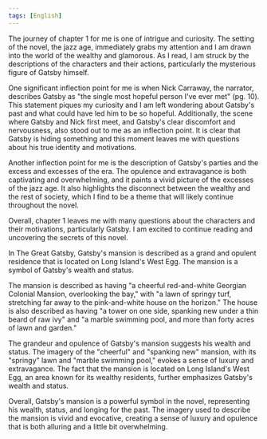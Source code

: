 ```yaml
---
tags: [English]
---
```

The journey of chapter 1 for me is one of intrigue and curiosity. The setting of the novel, the jazz age, immediately grabs my attention and I am drawn into the world of the wealthy and glamorous. As I read, I am struck by the descriptions of the characters and their actions, particularly the mysterious figure of Gatsby himself.

One significant inflection point for me is when Nick Carraway, the narrator, describes Gatsby as "the single most hopeful person I've ever met" (pg. 10). This statement piques my curiosity and I am left wondering about Gatsby's past and what could have led him to be so hopeful. Additionally, the scene where Gatsby and Nick first meet, and Gatsby's clear discomfort and nervousness, also stood out to me as an inflection point. It is clear that Gatsby is hiding something and this moment leaves me with questions about his true identity and motivations.

Another inflection point for me is the description of Gatsby's parties and the excess and excesses of the era. The opulence and extravagance is both captivating and overwhelming, and it paints a vivid picture of the excesses of the jazz age. It also highlights the disconnect between the wealthy and the rest of society, which I find to be a theme that will likely continue throughout the novel.

Overall, chapter 1 leaves me with many questions about the characters and their motivations, particularly Gatsby. I am excited to continue reading and uncovering the secrets of this novel.


In The Great Gatsby, Gatsby's mansion is described as a grand and opulent residence that is located on Long Island's West Egg. The mansion is a symbol of Gatsby's wealth and status.

The mansion is described as having "a cheerful red-and-white Georgian Colonial Mansion, overlooking the bay," with "a lawn of springy turf, stretching far away to the pink-and-white house on the horizon." The house is also described as having "a tower on one side, spanking new under a thin beard of raw ivy" and "a marble swimming pool, and more than forty acres of lawn and garden."

The grandeur and opulence of Gatsby's mansion suggests his wealth and status. The imagery of the "cheerful" and "spanking new" mansion, with its "springy" lawn and "marble swimming pool," evokes a sense of luxury and extravagance. The fact that the mansion is located on Long Island's West Egg, an area known for its wealthy residents, further emphasizes Gatsby's wealth and status.

Overall, Gatsby's mansion is a powerful symbol in the novel, representing his wealth, status, and longing for the past. The imagery used to describe the mansion is vivid and evocative, creating a sense of luxury and opulence that is both alluring and a little bit overwhelming.